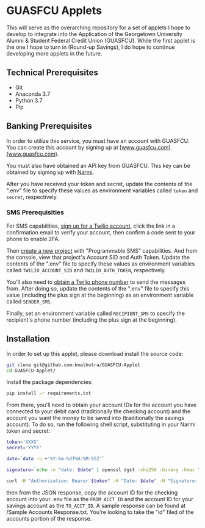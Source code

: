 # GUASFCU Applets

This will serve as the overarching repository for a set of applets I hope to develop to integrate into the Application of the Georgetown University Alumni & Student Federal Credit Union (GUASFCU). While the first applet is the one I hope to turn in (Round-up Savings), I do hope to continue developing more applets in the future. 

## Technical Prerequisites

- Git
- Anaconda 3.7
- Python 3.7
- Pip

## Banking Prerequisites

In order to utilize this service, you must have an account with GUASFCU. You can create this account by signing up at [www.guasfcu.com](www.guasfcu.com).

You must also have obtained an API key from GUASFCU. This key can be obtained by signing up with [Narmi](https://www.narmi.com/developers/guides/).

After you have received your token and secret, update the contents of the ".env" file to specify these values as environment variables called `token` and `secret`, respectively.


### SMS Prerequisities

For SMS capabilities, [sign up for a Twilio account](https://www.twilio.com/try-twilio), click the link in a confirmation email to verify your account, then confirm a code sent to your phone to enable 2FA.

Then [create a new project](https://www.twilio.com/console/projects/create) with "Programmable SMS" capabilities. And from the console, view that project's Account SID and Auth Token. Update the contents of the ".env" file to specify these values as environment variables called `TWILIO_ACCOUNT_SID` and `TWILIO_AUTH_TOKEN`, respectively.

You'll also need to [obtain a Twilio phone number](https://www.twilio.com/console/sms/getting-started/build) to send the messages from. After doing so, update the contents of the ".env" file to specify this value (including the plus sign at the beginning) as an environment variable called `SENDER_SMS`.

Finally, set an environment variable called `RECIPIENT_SMS` to specify the recipient's phone number (including the plus sign at the beginning).

## Installation

In order to set up this applet, please download install the source code:

```sh
git clone git@github.com:kmalhotra/GUASFCU-Applet
cd GUASFCU-Applet/
```

Install the package dependencies:

```sh
pip install -r requirements.txt
```

From there, you'll need to obtain your account IDs for the account you have connected to your debit card (traditionally the checking account) and the account you want the money to be saved into (traditionally the savings account). To do so, run the following shell script, substituting in your Narmi token and secret:

```sh
token='XXXX'
secret='YYYY'

date=`date -u +'%Y-%m-%dT%H:%M:%SZ'`

signature=`echo -n "date: $date" | openssl dgst -sha256 -binary -hmac "$secret" | base64`

curl -H "Authorization: Bearer $token" -H "Date: $date" -H "Signature: keyId=\"$token\",algorithm=\"hmac-sha256\",headers=\"date\",signature=\"$signature\"" 'https://api.guasfcu.com/v1/accounts/''
```

then from the JSON response, copy the account ID for the checking account into your .env file as the `FROM_ACCT_ID` and the account ID for your savings account as the `TO_ACCT_ID`. A sample response can be found at /Sample Accounts Response.txt. You're looking to take the "id" filed of the accounts portion of the response. 